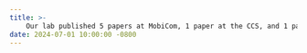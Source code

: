 ```yaml
---
title: >-
    Our lab published 5 papers at MobiCom, 1 paper at the CCS, and 1 paper at the NSDI conference in the first half of the year.
date: 2024-07-01 10:00:00 -0800
---
```

